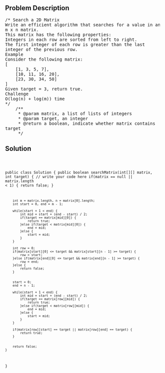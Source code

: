 <!--
<style>
  body { font-family: Arial, sans-serif; }
  .container { max-width: 100%; margin: 0 auto; padding: 10px; }
  .comment-block { max-width: 30%; background-color: #f9f9f9; padding: 10px; border-left: 5px solid #ccc; overflow-wrap: break-word; white-space: pre-wrap; }
  .code-block { background-color: #f4f4f4; padding: 10px; border: 1px solid #ddd; overflow-wrap: break-word; white-space: pre-wrap; }
</style>
-->

<div class='container'>
<h2>Problem Description</h2>
<div class='comment-block'>
<pre>
/* Search a 2D Matrix
Write an efficient algorithm that searches for a value in an
m x n matrix.
This matrix has the following properties:
Integers in each row are sorted from left to right.
The first integer of each row is greater than the last
integer of the previous row.
Example
Consider the following matrix:
[
    [1, 3, 5, 7],
    [10, 11, 16, 20],
    [23, 30, 34, 50]
]
Given target = 3, return true.
Challenge
O(log(n) + log(m)) time
*/
    /**
     * @param matrix, a list of lists of integers
     * @param target, an integer
     * @return a boolean, indicate whether matrix contains
target
     */
</pre>
</div>

<h2>Solution</h2>
<div class='code-block'>
<pre><code class='language-java'>

public class Solution {
    public boolean searchMatrix(int[][] matrix, int target) {
        // write your code here
        if(matrix == null || matrix.length < 1) {
            return false;
        }
        
        
        int m = matrix.length, n = matrix[0].length;
        int start = 0, end = m - 1;
        
        while(start + 1 < end) {
            int mid = start + (end - start) / 2;
            if(target == matrix[mid][0]) {
                return true;
            }else if(target < matrix[mid][0]) {
                end = mid;
            }else {
                start = mid;
            }
        }
        
        int row = 0;
        if(matrix[start][0] <= target && matrix[start][n - 1] >= target) {
            row = start;
        }else if(matrix[end][0] <= target && matrix[end][n - 1] >= target) {
            row = end;
        }else {
            return false;
        }
        
        
        start = 0;
        end = n - 1;

        while(start + 1 < end) {
            int mid = start + (end - start) / 2;
            if(target == matrix[row][mid]) {
                return true;
            }else if(target < matrix[row][mid]) {
                end = mid;
            }else {
                start = mid;
            }
        }
        
        if(matrix[row][start] == target || matrix[row][end] == target) {
            return true;
        }
        
        
        return false;
    }
}</code></pre>
</div>
</div>
